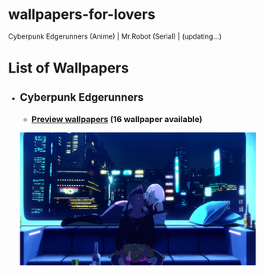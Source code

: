 # wallpapers-for-lovers
Cyberpunk Edgerunners (Anime) | Mr.Robot (Serial) | (updating...)

# List of Wallpapers
  - ## Cyberpunk Edgerunners
    - ### [Preview wallpapers](Cyberpunk%20Edgerunners/Preview/readme.md) (16 wallpaper available)
    ![cyberpunk](Cyberpunk%20Edgerunners/Preview/cyberpunk-1920x1080-4.jpg)
